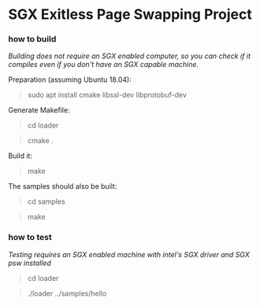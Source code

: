 # SGX Exitless Page Swapping Project

### how to build
*Building does not require an SGX enabled computer, so you can check if it compiles even if you don't have an SGX capable machine.*

Preparation (assuming Ubuntu 18.04):

> sudo apt install cmake libssl-dev libprotobuf-dev 

Generate Makefile:
> cd loader

> cmake .

Build it:
> make

The samples should also be built:
> cd samples

> make

### how to test
*Testing requires an SGX enabled machine with intel's SGX driver and SGX psw installed*
> cd loader

> ./loader ../samples/hello

